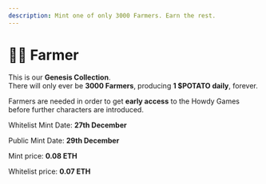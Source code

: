 ```yaml
---
description: Mint one of only 3000 Farmers. Earn the rest.
---
```


# 🧑🌾 Farmer

This is our **Genesis Collection**. \
There will only ever be **3000 Farmers**, producing **1 $POTATO daily**, forever.

Farmers are needed in order to get **early access** to the Howdy Games before further characters are introduced.

Whitelist Mint Date: **27th December**

Public Mint Date: **29th December**

Mint price: **0.08 ETH**

Whitelist price: **0.07 ETH**
